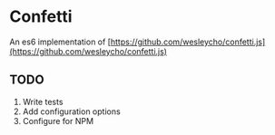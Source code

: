 # Confetti

An es6 implementation of [https://github.com/wesleycho/confetti.js](https://github.com/wesleycho/confetti.js)

## TODO

1. Write tests
2. Add configuration options
3. Configure for NPM
